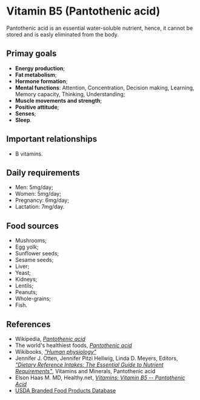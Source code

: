 # Vitamin B5 (Pantothenic acid)
Pantothenic acid is an essential water-soluble nutrient, hence, it cannot be stored and is easly eliminated from the body.

## Primay goals
- __Energy production__;
- __Fat metabolism__;
- __Hormone formation__;
- __Mental functions__: Attention, Concentration, Decision making, Learning, Memory capacity, Thinking, Understanding;
- __Muscle movements and strength__;
- __Positive attitude__;
- __Senses__;
- __Sleep__.

## Important relationships
- B vitamins.

## Daily requirements
- Men: 5mg/day;
- Women: 5mg/day;
- Pregnancy: 6mg/day;
- Lactation: 7mg/day.

## Food sources
- Mushrooms;
- Egg yolk;
- Sunflower seeds;
- Sesame seeds;
- Liver;
- Yeast;
- Kidneys;
- Lentils;
- Peanuts;
- Whole-grains;
- Fish.

## References
- Wikipedia, [_Pantothenic acid_](https://en.wikipedia.org/wiki/Pantothenic_acid)
- The world's healthiest foods, [_Pantothenic acid_](http://www.whfoods.com/genpage.php?tname=nutrient&dbid=87)
- Wikibooks, [_"Human physiology"_](https://en.Wikibooks.org/wiki/Human_Physiology/Nutrition#Vitamins)
- Jennifer J. Otten, Jennifer Pitzi Hellwig, Linda D. Meyers, Editors, [_"Dietary Reference Intakes: The Essential Guide to Nutrient Requirements"_](https://www.amazon.com/Dietary-Reference-Intakes-Essential-Requirements/dp/0309157420), Vitamins and Minerals, Pantothenic acid
- Elson Haas M. MD, Healthy.net, [_Vitamins: Vitamin B5 -- Pantothenic Acid_](http://www.healthy.net/Health/Article/Vitamin_B5_Pantothenic_Acid/2127)
- [USDA Branded Food Products Database](https://ndb.nal.usda.gov/ndb/nutrients/report/nutrientsfrm?max=1000&offset=0&totCount=0&nutrient1=410&nutrient2=&nutrient3=&subset=0&sort=c&measureby=g)
